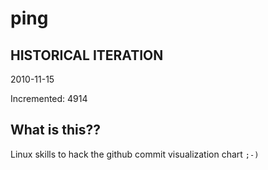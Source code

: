 # ping

## HISTORICAL ITERATION
2010-11-15

Incremented: 4914

## What is this?? 
Linux skills to hack the github commit visualization chart `;-)`

